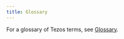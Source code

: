 ```yaml
---
title: Glossary
---
```


<!-- This is a fallback that should get replaced with the downloaded glossary via the glossary script. -->

<p id="glossary_replace">For a glossary of Tezos terms, see <a href="https://tezos.gitlab.io/alpha/glossary.html" target="_blank">Glossary</a>.</p>
